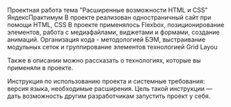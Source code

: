 Проектная работа тема "Расширенные возможности HTML и CSS" ЯндексПрактимум
В проекте реализован одностраничный сайт при помощи HTML, CSS
В проекте применялось Flexbox, позиционирование элементов, работа с медиафайлами, виджетами и формами, создание анимаций.
Организация кода - методологией БЭМ, выстраивание модульных сеток и группирование элементов технологией Grid Layou

Также в описании можно рассказать о технологиях, которые вы применяли в проекте.

Инструкция по использованию проекта и системные требования: версия языка, необходимые расширения. Цель такой инструкции — дать возможность другим разработчикам запустить проект у себя.

